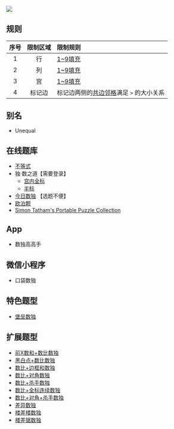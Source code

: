 ![](https://cn.sudoku.today/pic/greater40/18742_425982.png)

## 规则
| 序号 | 限制区域 | 限制规则 |
| :---: | :---: | :--- |
| 1 | 行 | [1~9填充] |
| 2 | 列 | [1~9填充] |
| 3 | 宫 | [1~9填充] |
| 4 | 标记边 | 标记边两侧的[共边邻格]满足 `>` 的大小关系 |

## 别名
- Unequal

## 在线题库
- [不等式](https://cn.puzzle-futoshiki.com/futoshiki-9x9-hard/)
- 独·数之道【需要登录】
  - [宫内全标](http://www.sudokufans.org.cn/lx/game.index.php?type=gt9) 
  - [半标](http://www.sudokufans.org.cn/lx/game.index.php?type=gt2)
- [今日数独](https://cn.sudoku.today/g-greater-than-sudoku/) 【选题不便】
- [欧泊颗](https://www.oubk.com/sudoku/GTSudoku-3x3-0.html?level=5)
- [Simon Tatham's Portable Puzzle Collection](https://www.chiark.greenend.org.uk/~sgtatham/puzzles/js/unequal.html)

## App
- 数独高高手

## 微信小程序
- 口袋数独

## 特色题型
- [堡垒数独](堡垒数独.md)

## 扩展题型
- [前X数和+数比数独](../混合类/前X数和+数比数独.md)
- [黑白点+数比数独](../混合类/黑白点+数比数独.md)
- [数比+边框和数独](../混合类/数比+边框和数独.md)
- [数比+对角数独](../混合类/数比+对角数独.md)
- [数比+杀手数独](../混合类/数比+杀手数独.md)
- [数比+全标连续数独](../混合类/数比+全标连续数独.md)
- [数比+对角+杀手数独](../混合类/数比+对角+杀手数独.md)
- [差异数独](../混合类/差异数独.md)
- [楼差楼数独](../混合类/楼差楼数独.md)
- [楼差锯数独](../混合类/楼差锯数独.md)

[1~9填充]: ../../../rules.md#1~9填充
[共边邻格]: ../../../rules.md#共边邻格